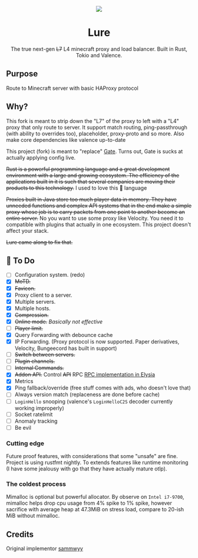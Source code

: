<p align=center>
  <img src="https://github.com/sammwyy/Lure/raw/main/assets/icon@64.png"/>
<p>

<h1 align=center>Lure</h1>
<p align=center>The true next-gen <strike>L7</strike> L4 minecraft proxy and load balancer. Built in Rust, Tokio and Valence.</p>

## Purpose

Route to Minecraft server with basic HAProxy protocol

## Why?

This fork is meant to strip down the "L7" of the proxy to left with a "L4" proxy that only route to server. It support match routing, ping-passthrough (with ability to overrides too), placeholder, proxy-proto and so more. Also make core dependencies like valence up-to-date

This project (fork) is meant to "replace" [Gate](https://gate.minekube.com/). Turns out, Gate is sucks at actually applying config live.

~~Rust is a powerful programming language and a great development environment with a large and growing ecosystem. The efficiency of the applications built in it is such that several companies are moving their products to this technology.~~ I used to love this 🥷 language

~~Proxies built in Java store too much player data in memory. They have unneeded functions and complex API systems that in the end make a simple proxy whose job is to carry packets from one point to another become an entire server.~~ No you want to use some proxy like Velocity. You need it to compatible with plugins that actually in one ecosystem. This project doesn't affect your stack.

~~Lure came along to fix that.~~

## 📝 To Do

- [ ] Configuration system. (redo)
- [X] ~~MoTD.~~
- [X] ~~Favicon.~~
- [X] Proxy client to a server.
- [X] Multiple servers.
- [X] Multiple hosts.
- [X] ~~Compression.~~
- [X] ~~Online mode.~~ *Basically not effective*
- [ ] ~~Player limit.~~
- [x] Query Forwarding with debounce cache
- [x] IP Forwarding. (Proxy protocol is now supported. Paper derivatives, Velocity, Bungeecord has built in support)
- [ ] ~~Switch between servers.~~
- [ ] ~~Plugin channels.~~
- [ ] ~~Internal Commands.~~
- [x] ~~Addon API.~~ Control ~~API~~ RPC [RPC implementation in Elysia](https://github.com/hUwUtao/Lucky)
- [x] Metrics
- [x] Ping fallback/override (free stuff comes with ads, who doesn't love that)
- [ ] Always version match (replaceness are done before cache)
- [ ] `LoginHello` snooping (valence's `LoginHelloC2S` decoder currently working improperly)
- [ ] Socket ratelimit
- [ ] Anomaly tracking
- [ ] Be evil

### Cutting edge

Future proof features, with considerations that some "unsafe" are fine. Project is using rustfmt nightly.
To extends features like runtime monitoring \(I have some jealousy with go that they have actually mature otlp).

### The coldest process

Mimalloc is optional but powerful allocator. By observe on `Intel i7-9700`, mimalloc helps drop cpu usage from 4% spike to 1% spike, however sacrifice with average heap at 47.3MiB on stress load, compare to 20-ish MiB without mimalloc.

## Credits

Original implementor [sammwyy](https://github.com/sammwyy)